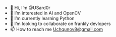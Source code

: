 - 👋 Hi, I’m @USard0r
- 👀 I’m interested in AI and OpenCV
- 🌱 I’m currently learning Python
- 💞️ I’m looking to collaborate on frankly devlopers
- 📫 How to reach me Uchqunov8@gmail.com

<!---
USard0r/USard0r is a ✨ special ✨ repository because its `README.md` (this file) appears on your GitHub profile.
You can click the Preview link to take a look at your changes.
--->
